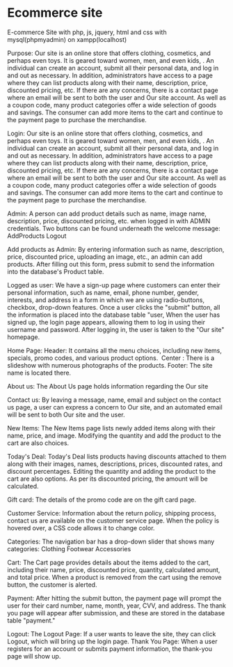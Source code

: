 # Ecommerce site
E-commerce Site with php, js, jquery, html and css with mysql(phpmyadmin) on xampp(localhost)

Purpose:
Our site is an online store that offers clothing, cosmetics, and perhaps even toys. 
It is geared toward women, men, and even kids, .
An individual can create an account, submit all their personal data, and log in and out as necessary.
In addition, administrators have access to a page where they can list products along with their name, description, price, discounted pricing, etc.
If there are any concerns, there is a contact page where an email will be sent to both the user and Our site account.
As well as a coupon code, many product categories offer a wide selection of goods and savings. The consumer can add more items to the cart and continue to the payment page to purchase the merchandise.

Login:
Our site is an online store that offers clothing, cosmetics, and perhaps even toys. 
It is geared toward women, men, and even kids, .
An individual can create an account, submit all their personal data, and log in and out as necessary.
In addition, administrators have access to a page where they can list products along with their name, description, price, discounted pricing, etc.
If there are any concerns, there is a contact page where an email will be sent to both the user and Our site account.
As well as a coupon code, many product categories offer a wide selection of goods and savings. The consumer can add more items to the cart and continue to the payment page to purchase the merchandise.

Admin:
A person can add product details such as name, image name, description, price, discounted pricing, etc. when logged in with ADMIN credentials.
Two buttons can be found underneath the welcome message:
AddProducts 
Logout

Add products as Admin:
By entering information such as name, description, price, discounted price, uploading an image, etc., an admin can add products.
After filling out this form, press submit to send the information into the database's Product table.

Logged as user:
We have a sign-up page where customers can enter their personal information, such as name, email, phone number, gender, interests, and address in a form in which we are using radio-buttons, checkbox, drop-down features.
Once a user clicks the "submit" button, all the information is placed into the database table "user,
When the user has signed up, the login page appears, allowing them to log in using their username and password.
After logging in, the user is taken to the "Our site" homepage.

Home Page:
Header: It contains all the menu choices, including new items, specials, promo codes, and various product options. 
Center : There is a slideshow with numerous photographs of the products. 
Footer: The site name is located there.

About us:
The About Us page holds information regarding the Our site

Contact us:
By leaving a message, name, email and subject on the contact us page, a user can express a concern to Our site, and an automated email will be sent to both Our site and the user.

New Items:
The New Items page lists newly added items along with their name, price, and image.
Modifying the quantity and add the product to the cart are also choices.

Today's Deal:
Today's Deal lists products having discounts attached to them along with their images, names, descriptions, prices, discounted rates, and discount percentages.
Editing the quantity and adding the product to the cart are also options. 
As per its discounted pricing, the amount will be calculated.

Gift card:
The details of the promo code are on the gift card page.

Customer Service:
Information about the return policy, shipping process, contact us are available on the customer service page.
When the policy is hovered over, a CSS code allows it to change color.

Categories:
The navigation bar has a drop-down slider that shows many categories:
Clothing 
Footwear
Accessories

Cart:
The Cart page provides details about the items added to the cart, including their name, price, discounted price, quantity, calculated amount, and total price.
When a product is removed from the cart using the remove button, the customer is alerted.

Payment:
After hitting the submit button, the payment page will prompt the user for their card number, name, month, year, CVV, and address. 
The thank you page will appear after submission, and these are stored in the database table "payment."

Logout:
The Logout Page: If a user wants to leave the site, they can click Logout, which will bring up the login page.
Thank You Page: When a user registers for an account or submits payment information, the thank-you page will show up.









